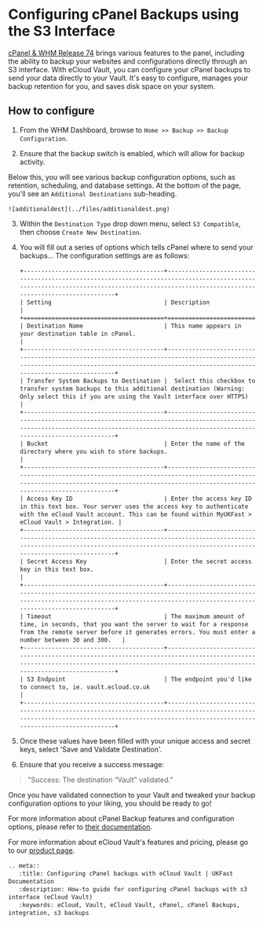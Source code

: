 # Configuring cPanel Backups using the S3 Interface

[cPanel & WHM Release 74](https://documentation.cpanel.net/display/74Docs/74+Release+Notes#id-74ReleaseNotes-NewS3%E2%84%A2CompatibledestinationtypeinWHM'sBackupConfigurationinterface) brings various features to the panel, including the ability to backup your websites and configurations directly through an S3 interface. With eCloud Vault, you can configure your cPanel backups to send your data directly to your Vault. It's easy to configure, manages your backup retention for you, and saves disk space on your system.

## How to configure

1. From the WHM Dashboard, browse to `Home >> Backup >> Backup Configuration`.

2. Ensure that the backup switch is enabled, which will allow for backup activity.

Below this, you will see various backup configuration options, such as retention, scheduling, and database settings. At the bottom of the page, you'll see an `Additional Destinations` sub-heading.

    ![additionaldest](../files/additionaldest.png)

3. Within the `Destination Type` drop down menu, select `S3 Compatible`, then choose `Create New Destination`.

4. You will fill out a series of options which tells cPanel where to send your backups... The configuration settings are as follows:

    ```eval_rst
    +----------------------------------------+------------------------------------------------------------------------------------------------------------------------------------------------------------------------------------------+
    | Setting                                | Description                                                                                                                                                                              |
    +========================================+==========================================================================================================================================================================================+
    | Destination Name                       | This name appears in your destination table in cPanel.                                                                                                                                   |
    +----------------------------------------+------------------------------------------------------------------------------------------------------------------------------------------------------------------------------------------+
    | Transfer System Backups to Destination |  Select this checkbox to transfer system backups to this additional destination (Warning: Only select this if you are using the Vault interface over HTTPS)                              |
    +----------------------------------------+------------------------------------------------------------------------------------------------------------------------------------------------------------------------------------------+
    | Bucket                                 | Enter the name of the directory where you wish to store backups.                                                                                                                         |
    +----------------------------------------+------------------------------------------------------------------------------------------------------------------------------------------------------------------------------------------+
    | Access Key ID                          | Enter the access key ID in this text box. Your server uses the access key to authenticate with the eCloud Vault account. This can be found within MyUKFast > eCloud Vault > Integration. |
    +----------------------------------------+------------------------------------------------------------------------------------------------------------------------------------------------------------------------------------------+
    | Secret Access Key                      | Enter the secret access key in this text box.                                                                                                                                            |
    +----------------------------------------+------------------------------------------------------------------------------------------------------------------------------------------------------------------------------------------+
    | Timeout                                | The maximum amount of time, in seconds, that you want the server to wait for a response from the remote server before it generates errors. You must enter a number between 30 and 300.   |
    +----------------------------------------+------------------------------------------------------------------------------------------------------------------------------------------------------------------------------------------+
    | S3 Endpoint                            | The endpoint you'd like to connect to, ie. vault.ecloud.co.uk                                                                                                                            |
    +----------------------------------------+------------------------------------------------------------------------------------------------------------------------------------------------------------------------------------------+
    ```

5. Once these values have been filled with your unique access and secret keys, select 'Save and Validate Destination'. 

6. Ensure that you receive a success message:

>  "Success: The destination “Vault” validated."

Once you have validated connection to your Vault and tweaked your backup configuration options to your liking, you should be ready to go!

For more information about cPanel Backup features and configuration options, please refer to [their documentation](https://documentation.cpanel.net/display/74Docs/Backup+Configuration#BackupConfiguration-Overview).

For more information about eCloud Vault's features and pricing, please go to our [product page](https://www.ukfast.co.uk/ecloud-vault.html).

```eval_rst
.. meta::
   :title: Configuring cPanel backups with eCloud Vault | UKFast Documentation
   :description: How-to guide for configuring cPanel backups with s3 interface (eCloud Vault)
   :keywords: eCloud, Vault, eCloud Vault, cPanel, cPanel Backups, integration, s3 backups
```
